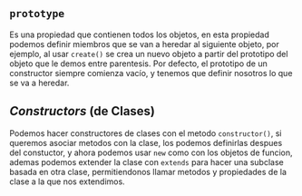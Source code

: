 ## `prototype`
Es una propiedad que contienen todos los objetos, en esta propiedad podemos definir miembros que se van a heredar al siguiente objeto, por ejemplo, al usar `create()` se crea un nuevo objeto a partir del prototipo del objeto que le demos entre parentesis. Por defecto, el prototipo de un constructor siempre comienza vacío, y tenemos que definir nosotros lo que se va a heredar.

## _Constructors_ (de Clases)
Podemos hacer constructores de clases con el metodo `constructor()`, si queremos asociar metodos con la clase, los podemos definirlas despues del constuctor, y ahora podemos usar `new` como con los objetos de funcion, ademas podemos extender la clase con `extends` para hacer una subclase basada en otra clase, permitiendonos llamar metodos y propiedades de la clase a la que nos extendimos.